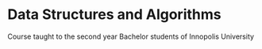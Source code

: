 # Data Structures and Algorithms 
Course taught to the second year Bachelor students of Innopolis University
